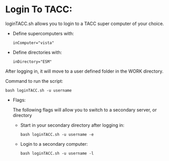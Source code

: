 # Login To TACC: 

loginTACC.sh allows you to login to a TACC super computer of your choice.

- Define supercomputers with:

      inComputer="vista"

- Define directories with:

      inDirectory="ESM"

After logging in, it will move to a user defined folder in the WORK directory.


Command to run the script: 

    bash loginTACC.sh -u username

- Flags:

  The following flags will allow you to switch to a secondary server, or directory

  - Start in your secondary directory after logging in:
  
        bash loginTACC.sh -u username -e

  - Login to a secondary computer:

        bash loginTACC.sh -u username -l
   
